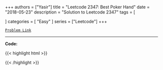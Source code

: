
+++
authors = ["Yasir"]
title = "Leetcode 2347: Best Poker Hand"
date = "2018-05-23"
description = "Solution to Leetcode 2347"
tags = [
    
]
categories = [
    "Easy"
]
series = ["Leetcode"]
+++



[`Problem Link`](https://leetcode.com/problems/best-poker-hand/description/)

---

**Code:**

{{< highlight html >}}

{{< /highlight >}}

